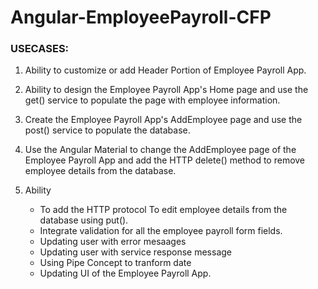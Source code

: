 # Angular-EmployeePayroll-CFP

### USECASES:
1. Ability to customize or add Header Portion of Employee Payroll App.

2. Ability to design the Employee Payroll App's Home page and
   use the get() service to populate the page with employee information.
   
3. Create the Employee Payroll App's AddEmployee page and use the post()
   service to populate the database.
   
4. Use the Angular Material to change the AddEmployee page of the Employee Payroll App
   and add the HTTP delete() method to remove employee details from the database.
   
5. Ability
      * To add the HTTP protocol To edit employee details from the database using put().
      * Integrate validation for all the employee payroll form fields.
      * Updating user with error mesaages
      * Updating user with service response message
      * Using Pipe Concept to tranform date
      * Updating UI of the Employee Payroll App.
















